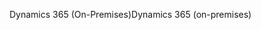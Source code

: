 <span data-ttu-id="70873-101">Dynamics 365 (On-Premises)</span><span class="sxs-lookup"><span data-stu-id="70873-101">Dynamics 365 (on-premises)</span></span>
